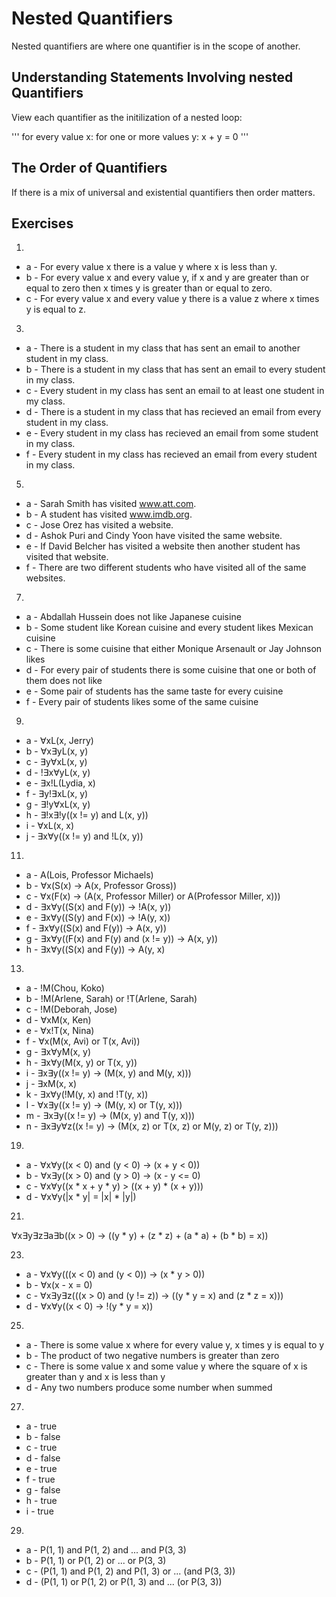 # Nested Quantifiers

Nested quantifiers are where one quantifier is in the scope of another.

## Understanding Statements Involving nested Quantifiers

View each quantifier as the initilization of a nested loop:

'''
for every value x:
    for one or more values y:
        x + y = 0
'''

## The Order of Quantifiers

If there is a mix of universal and existential quantifiers then order matters.

## Exercises

1.
- a - For every value x there is a value y where x is less than y.
- b - For every value x and every value y, if x and y are greater than or equal to zero then x times y is greater than or equal to zero.
- c - For every value x and every value y there is a value z where x times y is equal to z.

3. 
- a - There is a student in my class that has sent an email to another student in my class.
- b - There is a student in my class that has sent an email to every student in my class.
- c - Every student in my class has sent an email to at least one student in my class.
- d - There is a student in my class that has recieved an email from every student in my class.
- e - Every student in my class has recieved an email from some student in my class.
- f - Every student in my class has recieved an email from every student in my class.

5.
- a - Sarah Smith has visited www.att.com.
- b - A student has visited www.imdb.org.
- c - Jose Orez has visited a website.
- d - Ashok Puri and Cindy Yoon have visited the same website.
- e - If David Belcher has visited a website then another student has visited that website.
- f - There are two different students who have visited all of the same websites.

7.
- a - Abdallah Hussein does not like Japanese cuisine
- b - Some student like Korean cuisine and every student likes Mexican cuisine
- c - There is some cuisine that either Monique Arsenault or Jay Johnson likes
- d - For every pair of students there is some cuisine that one or both of them does not like
- e - Some pair of students has the same taste for every cuisine
- f - Every pair of students likes some of the same cuisine

9.
- a - ∀xL(x, Jerry)
- b - ∀x∃yL(x, y)
- c - ∃y∀xL(x, y)
- d - !∃x∀yL(x, y)
- e - ∃x!L(Lydia, x)
- f - ∃y!∃xL(x, y)
- g - ∃!y∀xL(x, y)
- h - ∃!x∃!y((x != y) and L(x, y))
- i - ∀xL(x, x)
- j - ∃x∀y((x != y) and !L(x, y))

11.
- a - A(Lois, Professor Michaels)
- b - ∀x(S(x) -> A(x, Professor Gross))
- c - ∀x(F(x) -> (A(x, Professor Miller) or A(Professor Miller, x)))
- d - ∃x∀y((S(x) and F(y)) -> !A(x, y))
- e - ∃x∀y((S(y) and F(x)) -> !A(y, x))
- f - ∃x∀y((S(x) and F(y)) -> A(x, y))
- g - ∃x∀y((F(x) and F(y) and (x != y)) -> A(x, y))
- h - ∃x∀y((S(x) and F(y)) -> A(y, x)

13.
- a - !M(Chou, Koko)
- b - !M(Arlene, Sarah) or !T(Arlene, Sarah)
- c - !M(Deborah, Jose)
- d - ∀xM(x, Ken)
- e - ∀x!T(x, Nina)
- f - ∀x(M(x, Avi) or T(x, Avi))
- g - ∃x∀yM(x, y)
- h - ∃x∀y(M(x, y) or T(x, y))
- i - ∃x∃y((x != y) -> (M(x, y) and M(y, x)))
- j - ∃xM(x, x)
- k - ∃x∀y(!M(y, x) and !T(y, x))
- l - ∀x∃y((x != y) -> (M(y, x) or T(y, x)))
- m - ∃x∃y((x != y) -> (M(x, y) and T(y, x)))
- n - ∃x∃y∀z((x != y) -> (M(x, z) or T(x, z) or M(y, z) or T(y, z)))

19.
- a - ∀x∀y((x < 0) and (y < 0) -> (x + y < 0))
- b - ∀x∃y((x > 0) and (y > 0) -> (x - y <= 0)
- c - ∀x∀y((x * x + y * y) > ((x + y) * (x + y)))
- d - ∀x∀y(|x * y| = |x| * |y|)

21.
∀x∃y∃z∃a∃b((x > 0) -> ((y * y) + (z * z) + (a * a) + (b * b) = x))

23.
- a - ∀x∀y(((x < 0) and (y < 0)) -> (x * y > 0))
- b - ∀x(x - x = 0)
- c - ∀x∃y∃z(((x > 0) and (y != z)) -> ((y * y = x) and (z * z = x)))
- d - ∀x∀y((x < 0) -> !(y * y = x))

25.
- a - There is some value x where for every value y, x times y is equal to y
- b - The product of two negative numbers is greater than zero
- c - There is some value x and some value y where the square of x is greater than y and x is less than y
- d - Any two numbers produce some number when summed

27.
- a - true
- b - false
- c - true
- d - false
- e - true
- f - true
- g - false
- h - true
- i - true

29.
- a - P(1, 1) and P(1, 2) and ... and P(3, 3)
- b - P(1, 1) or P(1, 2) or ... or P(3, 3)
- c - (P(1, 1) and P(1, 2) and P(1, 3) or ... (and P(3, 3))
- d - (P(1, 1) or P(1, 2) or P(1, 3) and ... (or P(3, 3))


